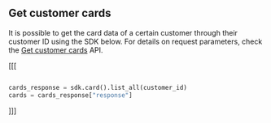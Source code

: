 ## Get customer cards

It is possible to get the card data of a certain customer through their customer ID using the SDK below. For details on request parameters, check the [Get customer cards](https://www.mercadopago[FAKER][URL][DOMAIN]/developers/en/reference/cards/_customers_customer_id_cards/get) API.

[[[
```python

cards_response = sdk.card().list_all(customer_id)
cards = cards_response["response"]

```
]]]